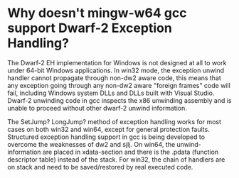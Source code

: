 # Why doesn't mingw-w64 gcc support Dwarf-2 Exception Handling?

The Dwarf-2 EH implementation for Windows is not designed at all to work
under 64-bit Windows applications. In win32 mode, the exception unwind
handler cannot propagate through non-dw2 aware code, this means that any
exception going through any non-dw2 aware "foreign frames" code will
fail, including Windows system DLLs and DLLs built with Visual Studio.
Dwarf-2 unwinding code in gcc inspects the x86 unwinding assembly and is
unable to proceed without other dwarf-2 unwind information.

The SetJump? LongJump? method of exception handling works for most cases
on both win32 and win64, except for general protection faults.
Structured exception handling support in gcc is being developed to
overcome the weaknesses of dw2 and sjlj. On win64, the
unwind-information are placed in xdata-section and there is the .pdata
(function descriptor table) instead of the stack. For win32, the chain
of handlers are on stack and need to be saved/restored by real executed
code.
